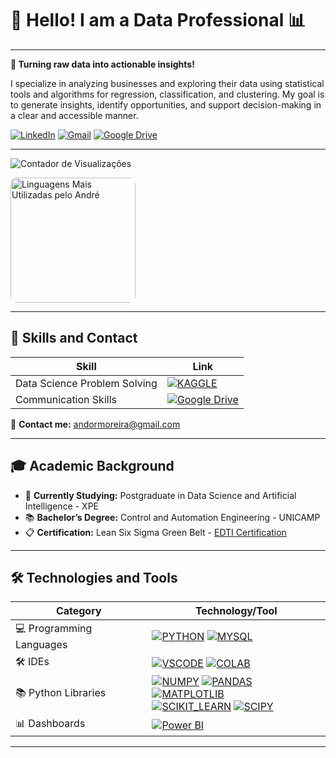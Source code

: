 # 👋 Hello! I am a Data Professional 📊

---

**🧠 Turning raw data into actionable insights!**

I specialize in analyzing businesses and exploring their data using statistical tools and algorithms for regression, classification, and clustering. My goal is to generate insights, identify opportunities, and support decision-making in a clear and accessible manner.

[![LinkedIn](https://img.shields.io/badge/Linkedin-%230077B5.svg?logo=linkedin&logoColor=white)](https://www.linkedin.com/in/andormoreira)
[![Gmail](https://img.shields.io/badge/Gmail-D14836?logo=gmail&logoColor=white)](mailto:andormoreira@gmail.com)
[![Google Drive](https://img.shields.io/badge/Google%20Drive-4285F4?logo=googledrive&logoColor=fff)](https://drive.google.com/drive/folders/1LM_MCYURK4EFZt_surtWQy9gHo7DoYP4?usp=sharing)

---

![Contador de Visualizações](https://komarev.com/ghpvc/?username=andormoreira&theme=dracula)

<!--
<div style="display: flex; justify-content: center; align-items: flex-start; margin: 20px 0;">
  <img src="https://github-readme-stats.vercel.app/api?username=andormoreira&show_icons=true&theme=dracula&rank_icon=github" alt="Estatísticas do GitHub do André" style="height: 200px; border-radius: 10px; margin-right: 10px;"/>
-->
  <img src="https://github-readme-stats.vercel.app/api/top-langs/?username=andormoreira&theme=dracula" alt="Linguagens Mais Utilizadas pelo André" style="height: 200px; border-radius: 10px;"/>
</div>

---

## 🧩 Skills and Contact

| **Skill**                             | **Link**                                                                                                                       |
|---------------------------------------|---------------------------------------------------------------------------------------------------------------------------------|
| Data Science Problem Solving          | [![KAGGLE](https://img.shields.io/badge/Kaggle-20BEFF?style=for-the-badge&logo=Kaggle&logoColor=white)](https://www.kaggle.com/andmoreira) |
| Communication Skills                  | [![Google Drive](https://img.shields.io/badge/Google%20Drive-4285F4?style=for-the-badge&logo=googledrive&logoColor=white)](https://drive.google.com/drive/folders/1LM_MCYURK4EFZt_surtWQy9gHo7DoYP4?usp=sharing) |

📧 **Contact me:** [andormoreira@gmail.com](mailto:andormoreira@gmail.com)

---

## 🎓 Academic Background

- 🌱 **Currently Studying:** Postgraduate in Data Science and Artificial Intelligence - XPE
- 📚 **Bachelor’s Degree:** Control and Automation Engineering - UNICAMP
- 📋 **Certification:** Lean Six Sigma Green Belt - [EDTI Certification](https://ead2.escolaedti.com.br/certificates/public?token=b5c7f837dedc708a1df72a3faf40bdf9)

---

## 🛠️ Technologies and Tools

| **Category**               | **Technology/Tool**                                                                                                                                           |
|-----------------------------|---------------------------------------------------------------------------------------------------------------------------------------------------------------------|
| 💻 Programming Languages     | [![PYTHON](https://img.shields.io/badge/Python-14354C?style=for-the-badge&logo=python&logoColor=white)](https://docs.python.org/3/) [![MYSQL](https://img.shields.io/badge/MySQL-00000F?style=for-the-badge&logo=mysql&logoColor=white)](https://dev.mysql.com/doc/)  |
| 🛠️ IDEs                      | [![VSCODE](https://img.shields.io/badge/Visual_Studio_Code-0078D4?style=for-the-badge&logo=visual%20studio%20code&logoColor=white)](https://code.visualstudio.com/Docs) [![COLAB](https://img.shields.io/badge/Colab-F9AB00?style=for-the-badge&logo=googlecolab&color=525252)](https://colab.research.google.com/)   |
| 📚 Python Libraries           | [![NUMPY](https://img.shields.io/badge/numpy-%23013243.svg?style=for-the-badge&logo=numpy&logoColor=white)](https://numpy.org/doc/) [![PANDAS](https://img.shields.io/badge/pandas-%23150458.svg?style=for-the-badge&logo=pandas&logoColor=white)](https://pandas.pydata.org/docs/) [![MATPLOTLIB](https://img.shields.io/badge/Matplotlib-%23ffffff.svg?style=for-the-badge&logo=Matplotlib&logoColor=black)](https://matplotlib.org/stable/index.html) <br> [![SCIKIT_LEARN](https://img.shields.io/badge/scikit--learn-%23F7931E.svg?style=for-the-badge&logo=scikit-learn&logoColor=white)](https://scikit-learn.org/stable/) [![SCIPY](https://img.shields.io/badge/SciPy-%230C55A5.svg?style=for-the-badge&logo=scipy&logoColor=white)](https://scipy.org/docs.html) |
| 📊 Dashboards               | [![Power BI](https://img.shields.io/badge/power_bi-F2C811?style=for-the-badge&logo=powerbi&logoColor=black)](https://learn.microsoft.com/pt-br/power-bi/)                                                                                     |

---
